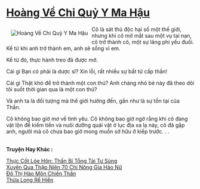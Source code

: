 <a href="https://truyentiki.com/hoang-ve-chi-quy-y-ma-hau.31686/" title="Hoàng Về Chi Quỷ Y Ma Hậu"><h1>Hoàng Về Chi Quỷ Y Ma Hậu</h1></a><div style="display:table"><img align="right" style="float: left; padding: 10px;" src="https://truyentiki.com/a/img/str/src/31686.jpg" alt="Hoàng Về Chi Quỷ Y Ma Hậu">Cô là sát thủ độc hại số một thế giới, nhưng khi cô mở mắt sau một vụ tai nạn, cô trở thành cô, một sự lãng phí yếu đuối. Kể từ khi anh trở thành em, anh sẽ sống vì em. <p></p> Kể từ đó, thực hành treo đã được mở. <p></p> Cái gì Bạn có phải là dược sĩ? Xin lỗi, rất nhiều sự bất tử cấp thần! <p></p> Cái gì Thật khó để trở thành một con thú? Anh chàng nhỏ bé này đã theo dõi tôi suốt thời gian qua là một con thú? <p></p> Và anh ta là đối tượng mà thế giới hướng đến, gần như là sự tồn tại của Thần. <p></p> Cô không bao giờ mơ về tình yêu. Cô không bao giờ ngờ rằng khi cô đang vật lộn để kiếm tiền và nuôi dưỡng quái vật ở lục địa xa lạ này, cô đã gặp anh, người mà cô chưa bao giờ mong muốn sở hữu ở kiếp trước. . .</div><p><br><b>Truyện Hay Khác :</b></p><a href="https://truyentiki.com/thuc-cot-loe-hon-than-bi-tong-tai-tu-sung.31685/" alt="Thực Cốt Lóe Hôn: Thần Bí Tổng Tài Tư Sủng">Thực Cốt Lóe Hôn: Thần Bí Tổng Tài Tư Sủng</a><br/><a href="https://github.com/nownovels/topcv/tree/master/truyenhay/31838/README.md" alt="Xuyên Qua Thập Niên 70 Chi Nông Gia Hảo Nữ">Xuyên Qua Thập Niên 70 Chi Nông Gia Hảo Nữ</a><br/><a href="https://github.com/nownovels/top500/tree/master/truyenhay/33733/" alt="Đô Thị Hào Môn Chiến Thần">Đô Thị Hào Môn Chiến Thần</a><br/><a href="https://truyentiki.wordpress.com/2020/06/08/thua-long-re-hien/" alt="Thừa Long Rể Hiền">Thừa Long Rể Hiền</a><br/>
